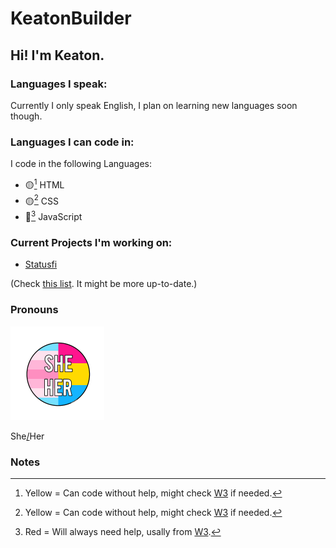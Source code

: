 # KeatonBuilder
## Hi! I'm Keaton.

### Languages I speak:
Currently I only speak English, I plan on learning new languages soon though.

### Languages I can code in:
I code in the following Languages:

- 🟡[^1] HTML
- 🟡[^1] CSS
- 🔴[^2] JavaScript

### Current Projects I'm working on:
- [Statusfi](https://keatonbuilder.github.io/statusfi/about.html)

(Check [this list](https://github.com/stars/katiebuilder/lists/current-projects). It might be more up-to-date.)

### Pronouns

<img src="https://raw.githubusercontent.com/katiebuilder/katiebuilder/main/src/identitybadge.png" width=150 height=150> <p>She<a href="https://en.pronouns.page/@katebuilds">/</a>Her

### Notes
[^1]: Yellow = Can code without help, might check [W3](https://www.w3schools.com) if needed.
[^2]: Red = Will always need help, usally from [W3](https://www.w3schools.com).
